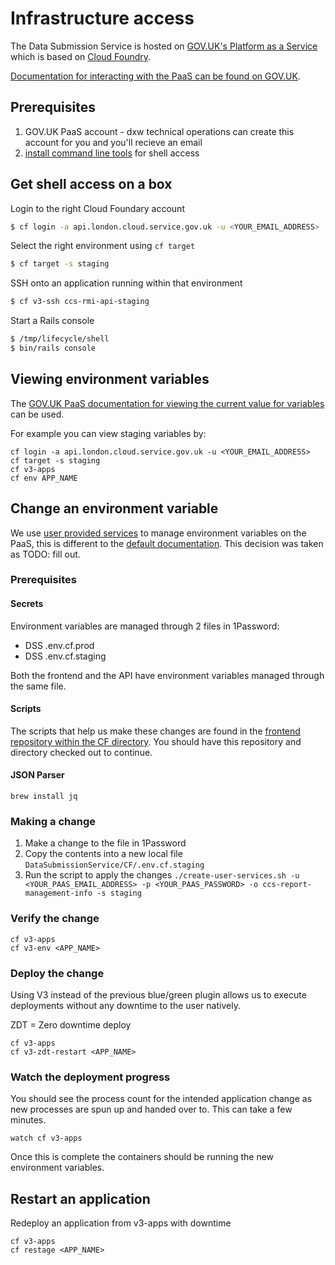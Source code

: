 # Infrastructure access

The Data Submission Service is hosted on [GOV.UK's Platform as a Service](https://www.cloud.service.gov.uk/) which is based on [Cloud Foundry](https://www.cloudfoundry.org/).

[Documentation for interacting with the PaaS can be found on GOV.UK](https://docs.cloud.service.gov.uk/).

## Prerequisites

1. GOV.UK PaaS account - dxw technical operations can create this account for you and you'll recieve an email
2. [install command line tools](https://docs.cloud.service.gov.uk/get_started.html#get-an-account) for shell access

## Get shell access on a box

Login to the right Cloud Foundary account
```bash
$ cf login -a api.london.cloud.service.gov.uk -u <YOUR_EMAIL_ADDRESS>
```

Select the right environment using `cf target`

```bash
$ cf target -s staging
```

SSH onto an application running within that environment
```bash
$ cf v3-ssh ccs-rmi-api-staging
```

Start a Rails console

```bash
$ /tmp/lifecycle/shell
$ bin/rails console
```

## Viewing environment variables

The [GOV.UK PaaS documentation for viewing the current value for variables](https://docs.cloud.service.gov.uk/deploying_apps.html#environment-variables) can be used.

For example you can view staging variables by:

```
cf login -a api.london.cloud.service.gov.uk -u <YOUR_EMAIL_ADDRESS>
cf target -s staging
cf v3-apps
cf env APP_NAME
```

## Change an environment variable

We use [user provided services](https://docs.cloudfoundry.org/devguide/services/user-provided.html) to manage environment variables on the PaaS, this is different to the [default documentation](https://docs.cloud.service.gov.uk/deploying_apps.html#environment-variables). This decision was taken as TODO: fill out.

### Prerequisites

#### Secrets

Environment variables are managed through 2 files in 1Password:

- DSS .env.cf.prod
- DSS .env.cf.staging

Both the frontend and the API have environment variables managed through the same file.

#### Scripts

The scripts that help us make these changes are found in the [frontend repository within the CF directory](https://github.com/dxw/DataSubmissionService/tree/develop/CF). You should have this repository and directory checked out to continue.

#### JSON Parser

```
brew install jq
```

### Making a change

1. Make a change to the file in 1Password
2. Copy the contents into a new local file `DataSubmissionService/CF/.env.cf.staging`
3. Run the script to apply the changes `./create-user-services.sh -u <YOUR_PAAS_EMAIL_ADDRESS> -p <YOUR_PAAS_PASSWORD> -o ccs-report-management-info -s staging`

### Verify the change

```
cf v3-apps
cf v3-env <APP_NAME>
```

### Deploy the change

Using V3 instead of the previous blue/green plugin allows us to execute deployments without any downtime to the user natively.

ZDT = Zero downtime deploy

```
cf v3-apps
cf v3-zdt-restart <APP_NAME>
```

### Watch the deployment progress

You should see the process count for the intended application change as new processes are spun up and handed over to. This can take a few minutes.

```
watch cf v3-apps
```

Once this is complete the containers should be running the new environment variables.

## Restart an application

Redeploy an application from v3-apps with downtime

```
cf v3-apps
cf restage <APP_NAME>
```

